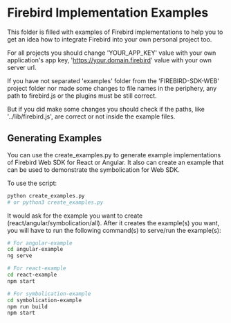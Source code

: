 # Firebird Implementation Examples

This folder is filled with examples of Firebird implementations to help you to get an idea
how to integrate Firebird into your own personal project too.

For all projects you should change 'YOUR_APP_KEY' value with your own application's app key, 'https://your.domain.firebird' value with your own server url. 

If you have not separated 'examples' folder from the 'FIREBIRD-SDK-WEB' project folder nor made some changes to file names in the periphery, any path to firebird.js or the plugins must be still correct. 

But if you did make some changes you should check if the paths, like '../lib/firebird.js', are correct or not inside the example files.

## Generating Examples

You can use the create_examples.py to generate example implementations of Firebird Web SDK for React or Angular.
It also can create an example that can be used to demonstrate the symbolication for Web SDK.

To use the script:

```bash
python create_examples.py
# or python3 create_examples.py
```

It would ask for the example you want to create (react/angular/symbolication/all).
After it creates the example(s) you want, you will have to run the following command(s) to serve/run the example(s):

```bash
# For angular-example
cd angular-example
ng serve
```

```bash
# For react-example
cd react-example
npm start
```

```bash
# For symbolication-example
cd symbolication-example
npm run build
npm start
```
